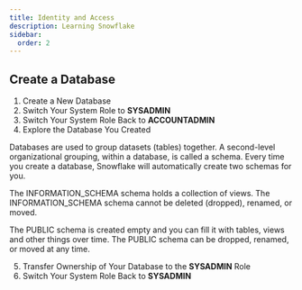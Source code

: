 ```yaml
---
title: Identity and Access
description: Learning Snowflake
sidebar:
  order: 2
---
```


## Create a Database

1. Create a New Database
2. Switch Your System Role to **SYSADMIN**
3. Switch Your System Role Back to **ACCOUNTADMIN**
4. Explore the Database You Created

Databases are used to group datasets (tables) together. A second-level organizational grouping, within a database, is called a schema. Every time you create a database, Snowflake will automatically create two schemas for you.

The INFORMATION_SCHEMA schema holds a collection of views. The INFORMATION_SCHEMA schema cannot be deleted (dropped), renamed, or moved.

The PUBLIC schema is created empty and you can fill it with tables, views and other things over time. The PUBLIC schema can be dropped, renamed, or moved at any time.  

5. Transfer Ownership of Your Database to the **SYSADMIN** Role
6. Switch Your System Role Back to **SYSADMIN**
